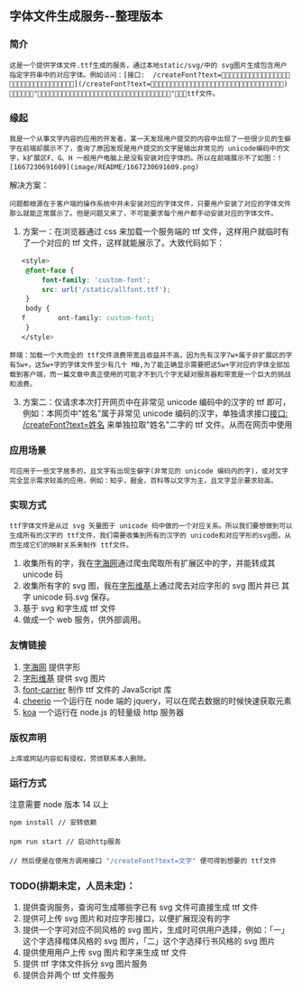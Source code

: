 ## 字体文件生成服务--整理版本

### 简介

    这是一个提供字体文件.ttf生成的服务，通过本地static/svg/中的 svg图片生成包含用户指定字符串中的对应字体。例如访问：[接口:  /createFont?text=𠈱𠈲𠈳𠈴𠈵𠈶𠈷𠈸𠈹𠈺𠈻𠈼𠈽𠈾𠈿𠉀𠉁𠉂𠉃𠉄𠉅𠉆𠉇𠉈𠉉𠉊𠉋𠉌𠉍𠉎𠉏𠉐𠉑](/createFont?text=𠈱𠈲𠈳𠈴𠈵𠈶𠈷𠈸𠈹𠈺𠈻𠈼𠈽𠈾𠈿𠉀𠉁𠉂𠉃𠉄𠉅𠉆𠉇𠉈𠉉𠉊𠉋𠉌𠉍𠉎𠉏𠉐𠉑) 即可得到包含"𠈱𠈲𠈳𠈴𠈵𠈶𠈷𠈸𠈹𠈺𠈻𠈼𠈽𠈾𠈿𠉀𠉁𠉂𠉃𠉄𠉅𠉆𠉇𠉈𠉉𠉊𠉋𠉌𠉍𠉎𠉏𠉐𠉑"字符的ttf文件。

### 缘起

    我是一个从事文字内容的应用的开发者，某一天发现用户提交的内容中出现了一些很少见的生僻字在前端却展示不了，查询了原因发现是用户提交的文字是输出非常见的 unicode编码中的文字，k扩展区F、G、H 一般用户电脑上是没有安装对应字体的。所以在前端展示不了如图：![1667230691609](image/README/1667230691609.png)

解决方案：

    问题都根源在于客户端的操作系统中并未安装对应的字体文件，只要用户安装了对应的字体文件那么就能正常展示了。但是问题又来了，不可能要求每个用户都手动安装对应的字体文件。

1. 方案一：在浏览器通过 css 来加载一个服务端的 ttf 文件，这样用户就临时有了一个对应的 ttf 文件，这样就能展示了。大致代码如下：

```css
   <style>
   	@font-face {
   		font-family: 'custom-font';
   		src: url('/static/allfont.ttf');
   	}
   	body {
   f		ont-family: custom-font;
   	}
   </style>
```

    弊端：加载一个大而全的 ttf文件浪费带宽且收益并不高，因为先有汉字7w+属于非扩展区的字有5w+，这5w+字的字体文件至少有几十 MB,为了能正确显示需要把这5w+字对应的字体全部加载到客户端，而一篇文章中真正使用的可能才不到几个字无疑对服务器和带宽是一个巨大的挑战和浪费。

3. 方案二：仅请求本次打开网页中在非常见 unicode 编码中的汉字的 ttf 即可，例如：本网页中"姓名"属于非常见 unicode 编码的汉字，单独请求接口[接口: /createFont?text=姓名](/createFont?text=姓名) 来单独拉取"姓名"二字的 ttf 文件。从而在网页中使用

### 应用场景

    可应用于一些文字居多的，且文字有出现生僻字(非常见的 unicode 编码内的字)，或对文字完全显示需求较高的应用，例如：知乎，掘金，百科等以文字为主，且文字显示要求较高。

### 实现方式

    ttf字体文件是从过 svg 矢量图于 unicode 码中做的一个对应关系。所以我们要想做到可以生成所有的汉字的 ttf文件，我们需要收集到所有的汉字的 unicode和对应字形的svg图，从而生成它们的映射关系来制作 ttf文件。

1. 收集所有的字，我在[字海网](http://www.rendao.com/zsts.htm)通过爬虫爬取所有扩展区中的字，并能转成其 unicode 码
2. 收集所有字的 svg 图，我在[字形维基](http://zhs.glyphwiki.org/)上通过爬去对应字形的 svg 图片并已 其字 unicode 码.svg 保存。
3. 基于 svg 和字生成 ttf 文件
4. 做成一个 web 服务，供外部调用。

### 友情链接

1. [字海网](http://www.rendao.com/zsts.htm) 提供字形
2. [字形维基](http://zhs.glyphwiki.org/) 提供 svg 图片
3. [font-carrier](https://github.com/purplebamboo/font-carrier) 制作 ttf 文件的 JavaScript 库
4. [cheerio](https://github.com/cheeriojs/cheerio) 一个运行在 node 端的 jquery，可以在爬去数据的时候快速获取元素
5. [koa](https://github.com/koajs/koa) 一个运行在 node.js 的轻量级 http 服务器

### 版权声明

    上库或网站内容如有侵权，劳烦联系本人删除。

### 运行方式

注意需要 node 版本 14 以上

```bash
npm install // 安转依赖

npm run start // 启动http服务

// 然后便是在使用方调用接口 "/createFont?text=文字" 便可得到想要的 ttf文件

```

### TODO(排期未定，人员未定)：

1. 提供查询服务，查询可生成哪些字已有 svg 文件可直接生成 ttf 文件
2. 提供可上传 svg 图片和对应字形接口，以便扩展现没有的字
3. 提供一个字可对应不同风格的 svg 图片，生成时可供用户选择，例如：「一」这个字选择楷体风格的 svg 图片，「二」这个字选择行书风格的 svg 图片
4. 提供使用用户上传 svg 图片和字来生成 ttf 文件
5. 提供 ttf 字体文件拆分 svg 图片服务
6. 提供合并两个 ttf 文件服务
